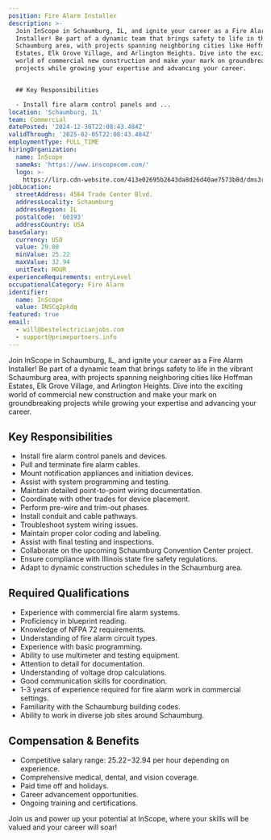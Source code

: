 ```yaml
---
position: Fire Alarm Installer
description: >-
  Join InScope in Schaumburg, IL, and ignite your career as a Fire Alarm
  Installer! Be part of a dynamic team that brings safety to life in the vibrant
  Schaumburg area, with projects spanning neighboring cities like Hoffman
  Estates, Elk Grove Village, and Arlington Heights. Dive into the exciting
  world of commercial new construction and make your mark on groundbreaking
  projects while growing your expertise and advancing your career.


  ## Key Responsibilities

  - Install fire alarm control panels and ...
location: 'Schaumburg, IL'
team: Commercial
datePosted: '2024-12-30T22:08:43.484Z'
validThrough: '2025-02-05T22:08:43.484Z'
employmentType: FULL_TIME
hiringOrganization:
  name: InScope
  sameAs: 'https://www.inscopecom.com/'
  logo: >-
    https://lirp.cdn-website.com/413e02695b2643da8d26d40ae7573b8d/dms3rep/multi/opt/Inscope+logo+for+website-a85d3781-1920w.png
jobLocation:
  streetAddress: 4564 Trade Center Blvd.
  addressLocality: Schaumburg
  addressRegion: IL
  postalCode: '60193'
  addressCountry: USA
baseSalary:
  currency: USD
  value: 29.08
  minValue: 25.22
  maxValue: 32.94
  unitText: HOUR
experienceRequirements: entryLevel
occupationalCategory: Fire Alarm
identifier:
  name: InScope
  value: INSCq2pkdq
featured: true
email:
  - will@bestelectricianjobs.com
  - support@primepartners.info
---
```




Join InScope in Schaumburg, IL, and ignite your career as a Fire Alarm Installer! Be part of a dynamic team that brings safety to life in the vibrant Schaumburg area, with projects spanning neighboring cities like Hoffman Estates, Elk Grove Village, and Arlington Heights. Dive into the exciting world of commercial new construction and make your mark on groundbreaking projects while growing your expertise and advancing your career.

## Key Responsibilities
- Install fire alarm control panels and devices.
- Pull and terminate fire alarm cables.
- Mount notification appliances and initiation devices.
- Assist with system programming and testing.
- Maintain detailed point-to-point wiring documentation.
- Coordinate with other trades for device placement.
- Perform pre-wire and trim-out phases.
- Install conduit and cable pathways.
- Troubleshoot system wiring issues.
- Maintain proper color coding and labeling.
- Assist with final testing and inspections.
- Collaborate on the upcoming Schaumburg Convention Center project.
- Ensure compliance with Illinois state fire safety regulations.
- Adapt to dynamic construction schedules in the Schaumburg area.

## Required Qualifications 
- Experience with commercial fire alarm systems.
- Proficiency in blueprint reading.
- Knowledge of NFPA 72 requirements.
- Understanding of fire alarm circuit types.
- Experience with basic programming.
- Ability to use multimeter and testing equipment.
- Attention to detail for documentation.
- Understanding of voltage drop calculations.
- Good communication skills for coordination.
- 1-3 years of experience required for fire alarm work in commercial settings.
- Familiarity with the Schaumburg building codes.
- Ability to work in diverse job sites around Schaumburg.

## Compensation & Benefits
- Competitive salary range: $25.22-$32.94 per hour depending on experience.
- Comprehensive medical, dental, and vision coverage.
- Paid time off and holidays.
- Career advancement opportunities.
- Ongoing training and certifications.

Join us and power up your potential at InScope, where your skills will be valued and your career will soar!
